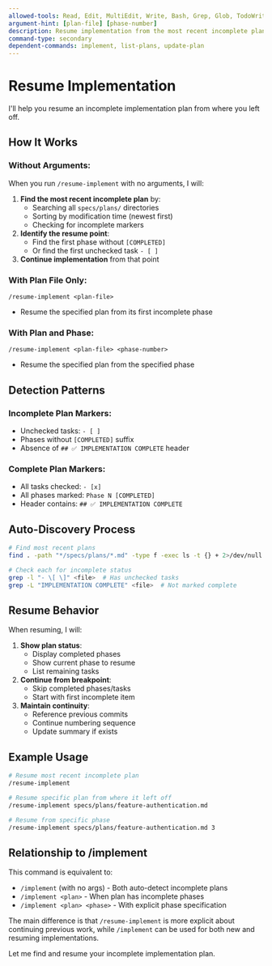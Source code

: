 ```yaml
---
allowed-tools: Read, Edit, MultiEdit, Write, Bash, Grep, Glob, TodoWrite
argument-hint: [plan-file] [phase-number]
description: Resume implementation from the most recent incomplete plan or a specific plan/phase
command-type: secondary
dependent-commands: implement, list-plans, update-plan
---
```


# Resume Implementation

I'll help you resume an incomplete implementation plan from where you left off.

## How It Works

### Without Arguments:
When you run `/resume-implement` with no arguments, I will:
1. **Find the most recent incomplete plan** by:
   - Searching all `specs/plans/` directories
   - Sorting by modification time (newest first)
   - Checking for incomplete markers
2. **Identify the resume point**:
   - Find the first phase without `[COMPLETED]`
   - Or find the first unchecked task `- [ ]`
3. **Continue implementation** from that point

### With Plan File Only:
`/resume-implement <plan-file>`
- Resume the specified plan from its first incomplete phase

### With Plan and Phase:
`/resume-implement <plan-file> <phase-number>`
- Resume the specified plan from the specified phase

## Detection Patterns

### Incomplete Plan Markers:
- Unchecked tasks: `- [ ]`
- Phases without `[COMPLETED]` suffix
- Absence of `## ✅ IMPLEMENTATION COMPLETE` header

### Complete Plan Markers:
- All tasks checked: `- [x]`
- All phases marked: `Phase N [COMPLETED]`
- Header contains: `## ✅ IMPLEMENTATION COMPLETE`

## Auto-Discovery Process

```bash
# Find most recent plans
find . -path "*/specs/plans/*.md" -type f -exec ls -t {} + 2>/dev/null | head -10

# Check each for incomplete status
grep -l "- \[ \]" <file>  # Has unchecked tasks
grep -L "IMPLEMENTATION COMPLETE" <file>  # Not marked complete
```

## Resume Behavior

When resuming, I will:
1. **Show plan status**:
   - Display completed phases
   - Show current phase to resume
   - List remaining tasks
2. **Continue from breakpoint**:
   - Skip completed phases/tasks
   - Start with first incomplete item
3. **Maintain continuity**:
   - Reference previous commits
   - Continue numbering sequence
   - Update summary if exists

## Example Usage

```bash
# Resume most recent incomplete plan
/resume-implement

# Resume specific plan from where it left off
/resume-implement specs/plans/feature-authentication.md

# Resume from specific phase
/resume-implement specs/plans/feature-authentication.md 3
```

## Relationship to /implement

This command is equivalent to:
- `/implement` (with no args) - Both auto-detect incomplete plans
- `/implement <plan>` - When plan has incomplete phases
- `/implement <plan> <phase>` - With explicit phase specification

The main difference is that `/resume-implement` is more explicit about continuing previous work, while `/implement` can be used for both new and resuming implementations.

Let me find and resume your incomplete implementation plan.
